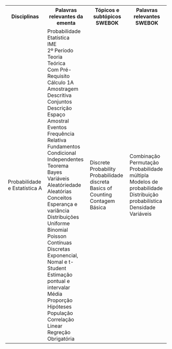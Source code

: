 <table>
    <tr>
      <th>Disciplinas</th>
      <th>Palavras relevantes da ementa</th>
      <th>Tópicos e subtópicos SWEBOK</th>
      <th>Palavras relevantes SWEBOK</th>
    </tr>
    <tr>
        <td>Probabilidade e Estatística A</td>
            <td>
                Probabilidade</br>	
                Etatística</br>	
                IME</br>	
                2º Período</br>	
                Teoria</br>	
                Teórica</br>	
                Com Pré-Requisito</br>	
                Cálculo 1A</br>	
                Amostragem</br>	
                Descritiva</br>	
                Conjuntos</br>	
                Descrição</br>	
                Espaço Amostral</br>	
                Eventos</br>	
                Frequência Relativa</br>	
                Fundamentos</br>	
                Condicional</br>	
                Independentes</br>	
                Teorema</br>	
                Bayes</br>	
                Variáveis</br>	
                Aleatóriedade</br>	
                Aleatórias</br>	
                Conceitos</br>	
                Esperança e variância</br>	
                Distribuições</br>	
                Uniforme</br>	
                Binomial</br>	
                Poisson</br>	
                Contínuas</br>	
                Discretas</br>	
                Exponencial, Nomal e t-Student</br>	
                Estimação pontual e intervalar</br>	
                Média</br>	
                Proporção</br>	
                Hipóteses</br>	
                População</br>	
                Correlação</br>	
                Linear</br>	
                Regreção</br>	
                Obrigatória</br>	
            </td>
            <td>
                Discrete Probability</br>
                Probabilidade discreta</br>
                Basics of Counting</br>
                Contagem Básica</br>
            </td>
            <td>
                Combinação</br>
                Permutação</br>
                Probabilidade múltipla</br>
                Modelos de probabilidade</br>
                Distribuição probabilística</br>
                Densidade</br>
                Variáveis</br>
            </td>
    </tr>
</table>
